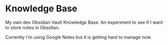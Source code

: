 # Knowledge Base

My own dev Obsidian Vault Knowledge Base. An experiment to see if I want to store notes in Obsidian.

Currently I'm using Google Notes but it is getting hard to manage now.
